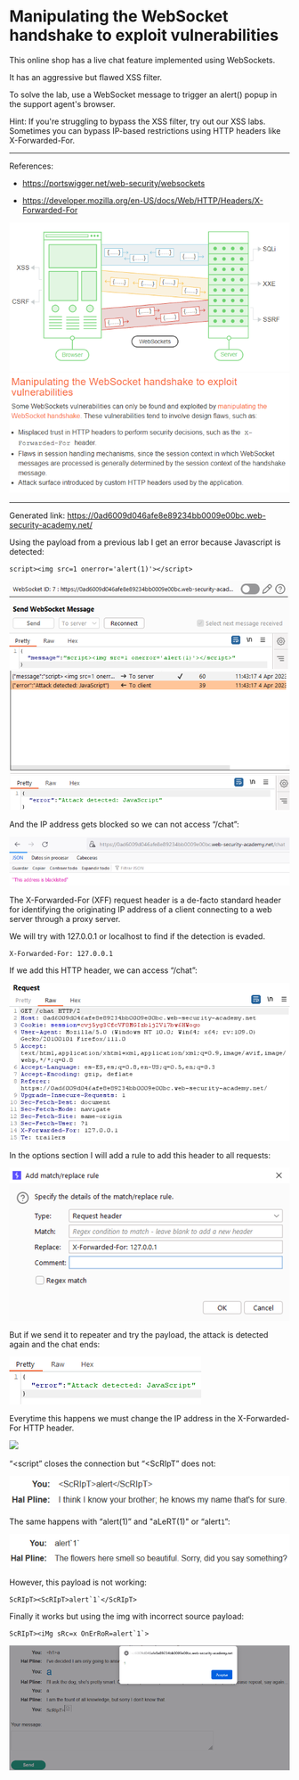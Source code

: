 
# Manipulating the WebSocket handshake to exploit vulnerabilities

This online shop has a live chat feature implemented using WebSockets.

It has an aggressive but flawed XSS filter.

To solve the lab, use a WebSocket message to trigger an alert() popup in the support agent's browser.

Hint: If you're struggling to bypass the XSS filter, try out our XSS labs. Sometimes you can bypass IP-based restrictions using HTTP headers like X-Forwarded-For.

---------------------------------------------

References: 

- https://portswigger.net/web-security/websockets

- https://developer.mozilla.org/en-US/docs/Web/HTTP/Headers/X-Forwarded-For





![img](images/Manipulating%20the%20WebSocket%20handshake%20to%20exploit%20vulnerabilities/1.png)
![img](images/Manipulating%20the%20WebSocket%20handshake%20to%20exploit%20vulnerabilities/2.png)

---------------------------------------------

Generated link: https://0ad6009d046afe8e89234bb0009e00bc.web-security-academy.net/


Using the payload from a previous lab I get an error because Javascript is detected:

```
script><img src=1 onerror='alert(1)'></script>
```






![img](images/Manipulating%20the%20WebSocket%20handshake%20to%20exploit%20vulnerabilities/3.png)
![img](images/Manipulating%20the%20WebSocket%20handshake%20to%20exploit%20vulnerabilities/4.png)

And the IP address gets blocked so we can not access “/chat”:



![img](images/Manipulating%20the%20WebSocket%20handshake%20to%20exploit%20vulnerabilities/5.png)

The X-Forwarded-For (XFF) request header is a de-facto standard header for identifying the originating IP address of a client connecting to a web server through a proxy server.

We will try with 127.0.0.1 or localhost to find if the detection is evaded.

```
X-Forwarded-For: 127.0.0.1
```

If we add this HTTP header, we can access “/chat”:



![img](images/Manipulating%20the%20WebSocket%20handshake%20to%20exploit%20vulnerabilities/6.png)

In the options section I will add a rule to add this header to all requests:



![img](images/Manipulating%20the%20WebSocket%20handshake%20to%20exploit%20vulnerabilities/7.png)

But if we send it to repeater and try the payload, the attack is detected again and the chat ends:



![img](images/Manipulating%20the%20WebSocket%20handshake%20to%20exploit%20vulnerabilities/8.png)

Everytime this happens we must change the IP address in the X-Forwarded-For HTTP header.

<img src=x onerror=alert(1)>


“<script” closes the connection but “<ScRIpT” does not:



![img](images/Manipulating%20the%20WebSocket%20handshake%20to%20exploit%20vulnerabilities/9.png)

The same happens with “alert(1)” and "aLeRT(1)" or “alert`1`”:



![img](images/Manipulating%20the%20WebSocket%20handshake%20to%20exploit%20vulnerabilities/10.png)

However, this payload is not working:

```
ScRIpT><ScRIpT>alert`1`</ScRIpT>
```

Finally it works but using the img with incorrect source payload:

```
ScRIpT><iMg sRc=x OnErRoR=alert`1`>
```



![img](images/Manipulating%20the%20WebSocket%20handshake%20to%20exploit%20vulnerabilities/11.png)
